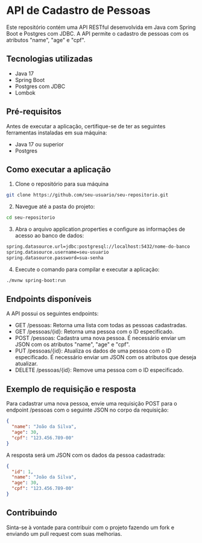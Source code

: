 # API de Cadastro de Pessoas

Este repositório contém uma API RESTful desenvolvida em Java com Spring Boot e Postgres com JDBC. A API permite o cadastro de pessoas com os atributos "name", "age" e "cpf".

## Tecnologias utilizadas
- Java 17
- Spring Boot
- Postgres com JDBC
- Lombok
## Pré-requisitos
Antes de executar a aplicação, certifique-se de ter as seguintes ferramentas instaladas em sua máquina:

- Java 17 ou superior
- Postgres

## Como executar a aplicação
1. Clone o repositório para sua máquina
```bash
git clone https://github.com/seu-usuario/seu-repositorio.git
```
2. Navegue até a pasta do projeto:
```bash
cd seu-repositorio
```
3. Abra o arquivo application.properties e configure as informações de acesso ao banco de dados:
```bash
spring.datasource.url=jdbc:postgresql://localhost:5432/nome-do-banco
spring.datasource.username=seu-usuario
spring.datasource.password=sua-senha
```
4. Execute o comando para compilar e executar a aplicação:
```bash
./mvnw spring-boot:run
```

## Endpoints disponíveis
A API possui os seguintes endpoints:

- GET /pessoas: Retorna uma lista com todas as pessoas cadastradas.
- GET /pessoas/{id}: Retorna uma pessoa com o ID especificado.
- POST /pessoas: Cadastra uma nova pessoa. É necessário enviar um JSON com os atributos "name", "age" e "cpf".
- PUT /pessoas/{id}: Atualiza os dados de uma pessoa com o ID especificado. É necessário enviar um JSON com os atributos que deseja atualizar.
- DELETE /pessoas/{id}: Remove uma pessoa com o ID especificado.
## Exemplo de requisição e resposta
Para cadastrar uma nova pessoa, envie uma requisição POST para o endpoint /pessoas com o seguinte JSON no corpo da requisição:
```json
{
  "name": "João da Silva",
  "age": 30,
  "cpf": "123.456.789-00"
}
```
A resposta será um JSON com os dados da pessoa cadastrada:
```json
{
  "id": 1,
  "name": "João da Silva",
  "age": 30,
  "cpf": "123.456.789-00"
}
```
## Contribuindo
Sinta-se à vontade para contribuir com o projeto fazendo um fork e enviando um pull request com suas melhorias.
